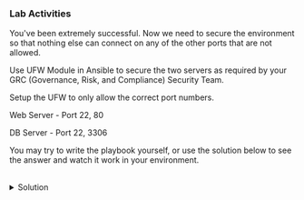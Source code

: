 ### Lab Activities
You've been extremely successful. Now we need to secure the environment so that nothing else can connect on any of the other ports that are not allowed.

Use UFW Module in Ansible to secure the two servers as required by your GRC (Governance, Risk, and Compliance) Security Team.

Setup the UFW to only allow the correct port numbers. 

Web Server - Port 22, 80

DB Server - Port 22, 3306

You may try to write the playbook yourself, or use the solution below to see the answer and watch it work in your environment.

<br>
<details>
<summary>Solution</summary>

Check the file /root/ufw_setup.yaml to see how to setup the firewall for the required exposed ports.

```plain
cat /root/ufw_setup.yaml
```{{exec}}

Inspect the ufw_setup.yaml file. What is the purpose of each of the tasks in the playbook? Which do you expect to run on both servers? Which do you expect to only run on some servers? Why?

Run the file to see what happens and verify operations.

```plain
ansible-playbook -i /root/hosts /root/ufw_setup.yaml
```{{exec}}

Now you can test and see that only the ports that you expect to be available are able to be connected to.

```plain
timeout 3 nc -vz node01 80
timeout 3 nc -vz node01 22
timeout 3 nc -vz node01 40200
timeout 3 nc -vz controlplane 3306
ssh node01 'timeout 3 nc -vz controlplane 22'
ssh node01 'timeout 3 nc -vz controlplane 40200'
```{{exec}}

Did you see the timeouts on the ports that you expect to? Did this deployer act as you expected? What could you do to improve this operation?

</details>
